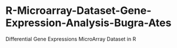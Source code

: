 # R-Microarray-Dataset-Gene-Expression-Analysis-Bugra-Ates
 Differential Gene Expressions MicroArray Dataset in R
